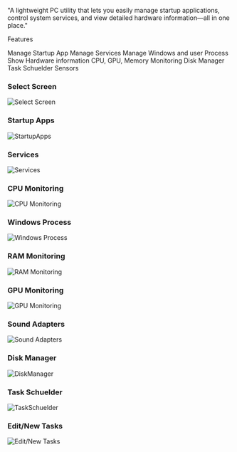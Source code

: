 "A lightweight PC utility that lets you easily manage startup applications, control system services, and view detailed hardware information—all in one place."

Features

Manage Startup App
Manage Services
Manage Windows and user Process
Show Hardware information
CPU, GPU, Memory Monitoring
Disk Manager
Task Schuelder
Sensors





### Select Screen
![Select Screen](https://mirdem.wordpress.com/wp-content/uploads/2025/10/selectscreen.png)

### Startup Apps
![StartupApps](https://mirdem.wordpress.com/wp-content/uploads/2025/10/startupapps.png)

### Services
![Services](https://mirdem.wordpress.com/wp-content/uploads/2025/10/services.png)

### CPU Monitoring
![CPU Monitoring](https://mirdem.wordpress.com/wp-content/uploads/2025/10/cpu.png)

### Windows Process
![Windows Process](https://mirdem.wordpress.com/wp-content/uploads/2025/10/windowsprocess.png)

### RAM Monitoring
![RAM Monitoring](https://mirdem.wordpress.com/wp-content/uploads/2025/10/ram.png)

### GPU Monitoring
![GPU Monitoring](https://mirdem.wordpress.com/wp-content/uploads/2025/10/gpu.png)

### Sound Adapters
![Sound Adapters](https://mirdem.wordpress.com/wp-content/uploads/2025/10/soundadapters.png)

### Disk Manager
![DiskManager](https://mirdem.wordpress.com/wp-content/uploads/2025/10/diskmanager.png)

### Task Schuelder
![TaskSchuelder](https://mirdem.wordpress.com/wp-content/uploads/2025/10/taskschuelder.png)

### Edit/New Tasks
![Edit/New Tasks](https://mirdem.wordpress.com/wp-content/uploads/2025/10/edittasks.png)
